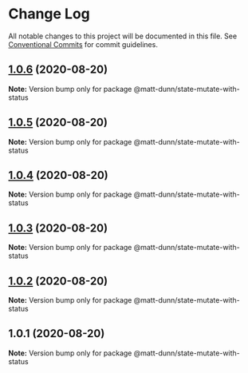 # Change Log

All notable changes to this project will be documented in this file.
See [Conventional Commits](https://conventionalcommits.org) for commit guidelines.

## [1.0.6](https://github.com/matt-dunn/packages/compare/@matt-dunn/state-mutate-with-status@1.0.5...@matt-dunn/state-mutate-with-status@1.0.6) (2020-08-20)

**Note:** Version bump only for package @matt-dunn/state-mutate-with-status





## [1.0.5](https://github.com/matt-dunn/packages/compare/@matt-dunn/state-mutate-with-status@1.0.4...@matt-dunn/state-mutate-with-status@1.0.5) (2020-08-20)

**Note:** Version bump only for package @matt-dunn/state-mutate-with-status





## [1.0.4](https://github.com/matt-dunn/packages/compare/@matt-dunn/state-mutate-with-status@1.0.3...@matt-dunn/state-mutate-with-status@1.0.4) (2020-08-20)

**Note:** Version bump only for package @matt-dunn/state-mutate-with-status





## [1.0.3](https://github.com/matt-dunn/packages/compare/@matt-dunn/state-mutate-with-status@1.0.2...@matt-dunn/state-mutate-with-status@1.0.3) (2020-08-20)

**Note:** Version bump only for package @matt-dunn/state-mutate-with-status





## [1.0.2](https://github.com/matt-dunn/packages/compare/@matt-dunn/state-mutate-with-status@1.0.1...@matt-dunn/state-mutate-with-status@1.0.2) (2020-08-20)

**Note:** Version bump only for package @matt-dunn/state-mutate-with-status





## 1.0.1 (2020-08-20)

**Note:** Version bump only for package @matt-dunn/state-mutate-with-status
